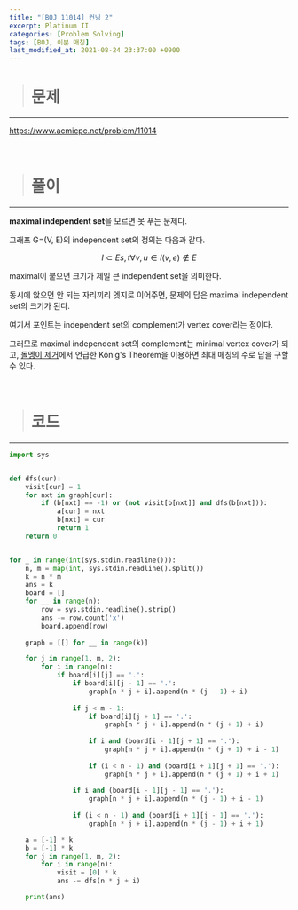 ```yaml
---
title: "[BOJ 11014] 컨닝 2"
excerpt: Platinum II
categories: [Problem Solving]
tags: [BOJ, 이분 매칭]
last_modified_at: 2021-08-24 23:37:00 +0900
---
```


> # 문제
---

[<u>https://www.acmicpc.net/problem/11014</u>](https://www.acmicpc.net/problem/11014)

<br>

> # 풀이
---

**maximal independent set**을 모르면 못 푸는 문제다.

그래프 G=(V, E)의 independent set의 정의는 다음과 같다.

$$ I \subset E s,t \forall v, u \in I (v, e) \notin E $$

maximal이 붙으면 크기가 제일 큰 independent set을 의미한다.

동시에 앉으면 안 되는 자리끼리 엣지로 이어주면, 문제의 답은 maximal independent set의 크기가 된다.

여기서 포인트는 independent set의 complement가 vertex cover라는 점이다.

그러므로 maximal independent set의 complement는 minimal vertex cover가 되고, [돌멩이 제거](https://cael0.github.io/problem%20solving/BOJ1867/)에서 언급한 Kőnig's Theorem을 이용하면 최대 매칭의 수로 답을 구할 수 있다.

<br>

> # 코드
---

```python
import sys


def dfs(cur):
    visit[cur] = 1
    for nxt in graph[cur]:
        if (b[nxt] == -1) or (not visit[b[nxt]] and dfs(b[nxt])):
            a[cur] = nxt
            b[nxt] = cur
            return 1
    return 0


for _ in range(int(sys.stdin.readline())):
    n, m = map(int, sys.stdin.readline().split())
    k = n * m
    ans = k
    board = []
    for __ in range(n):
        row = sys.stdin.readline().strip()
        ans -= row.count('x')
        board.append(row)
    
    graph = [[] for __ in range(k)]

    for j in range(1, m, 2):
        for i in range(n):
            if board[i][j] == '.':
                if board[i][j - 1] == '.':
                    graph[n * j + i].append(n * (j - 1) + i)
                
                if j < m - 1:
                    if board[i][j + 1] == '.':
                        graph[n * j + i].append(n * (j + 1) + i)
                    
                    if i and (board[i - 1][j + 1] == '.'):
                        graph[n * j + i].append(n * (j + 1) + i - 1)
                    
                    if (i < n - 1) and (board[i + 1][j + 1] == '.'):
                        graph[n * j + i].append(n * (j + 1) + i + 1)
                
                if i and (board[i - 1][j - 1] == '.'):
                    graph[n * j + i].append(n * (j - 1) + i - 1)
                
                if (i < n - 1) and (board[i + 1][j - 1] == '.'):
                    graph[n * j + i].append(n * (j - 1) + i + 1)

    a = [-1] * k
    b = [-1] * k
    for j in range(1, m, 2):
        for i in range(n):
            visit = [0] * k
            ans -= dfs(n * j + i)

    print(ans)
```